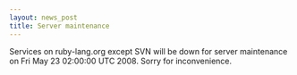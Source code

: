 ```yaml
---
layout: news_post
title: Server maintenance
---
```


Services on ruby-lang.org except SVN will be down for server maintenance
on Fri May 23 02:00:00 UTC 2008. Sorry for inconvenience.

